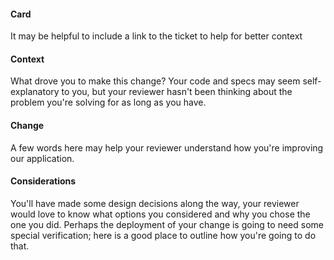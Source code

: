 #### Card

It may be helpful to include a link to the ticket to help for better context

#### Context

What drove you to make this change? Your code and specs may seem self-explanatory to you, but your
reviewer hasn't been thinking about the problem you're solving for as long as you have.

#### Change

A few words here may help your reviewer understand how you're improving our application.

#### Considerations

You'll have made some design decisions along the way, your reviewer would love to know what options
you considered and why you chose the one you did. Perhaps the deployment of your change is going to
need some special verification; here is a good place to outline how you're going to do that.

